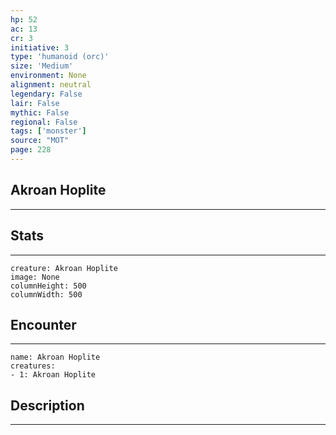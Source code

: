```yaml
---
hp: 52
ac: 13
cr: 3
initiative: 3
type: 'humanoid (orc)'    
size: 'Medium'
environment: None
alignment: neutral
legendary: False
lair: False
mythic: False
regional: False
tags: ['monster']
source: "MOT"
page: 228
---
```


## Akroan Hoplite
---



## Stats
---

```statblock
creature: Akroan Hoplite
image: None
columnHeight: 500
columnWidth: 500
```

## Encounter
---

```encounter-table
name: Akroan Hoplite
creatures:
- 1: Akroan Hoplite
```

## Description
---




